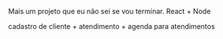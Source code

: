 Mais um projeto que eu não sei se vou terminar. React + Node

cadastro de cliente + atendimento + agenda para atendimentos